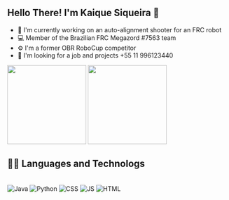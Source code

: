## Hello There! I'm Kaique Siqueira 👋
- 🔭 I'm currently working on an auto-alignment shooter for an FRC robot
- 💻 Member of the Brazilian FRC Megazord #7563 team
- ⚙️ I'm a former OBR RoboCup competitor
- 💼 I'm looking for a job and projects +55 11 996123440

<img height="180em" src="https://github-readme-stats.vercel.app/api?username=Kaique-Sique&show_icons=true&theme=onedark&include_all_commits=true&count_private=true"/>
<img height="180em" src="https://github-readme-stats.vercel.app/api/top-langs/?username=Kaique-Sique&layout=compact&langs_count=7&theme=onedark"/>



## 🧑‍💻 Languages and Technologs
<div style= "display: inline_block" ><br/>
    <img align="center" alt= "Java" src= "https://img.shields.io/badge/Java-ED8B00?style=for-the-badge&logo=openjdk&logoColor=white" />
    <img align="center" alt= "Python" src= "https://img.shields.io/badge/Python-14354C?style=for-the-badge&logo=python&logoColor=white"/>
    <img align="center" alt= "CSS" src= "https://img.shields.io/badge/css-14354C?style=for-the-badge&logo=css&logoColor=white"/>
    <img align="center" alt= "JS" src= "https://img.shields.io/badge/JavaScript-14354C?style=for-the-badge&logo=javaScript&logoColor=white"/>
    <img align="center" alt= "HTML" src= "https://img.shields.io/badge/Html-14354C?style=for-the-badge&logo=Html&logoColor=white"/>
</div><br/>

<!--
**Kaique-Sique/Kaique-Sique** is a ✨ _special_ ✨ repository because its `README.md` (this file) appears on your GitHub profile.

Here are some ideas to get you started:

- 🔭 I’m currently working on ...
- 🌱 I’m currently learning ...
- 👯 I’m looking to collaborate on ...
- 🤔 I’m looking for help with ...
- 💬 Ask me about ...
- 📫 How to reach me: ...
- 😄 Pronouns: ...
- ⚡ Fun fact: ...
-->
